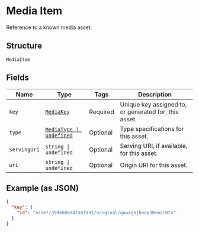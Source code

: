 
# Media Item

Reference to a known media asset.

## Structure

`MediaItem`

## Fields

| Name | Type | Tags | Description |
|  --- | --- | --- | --- |
| `key` | [`MediaKey`](/doc/models/media-key.md) | Required | Unique key assigned to, or generated for, this asset. |
| `type` | [`MediaType \| undefined`](/doc/models/media-type.md) | Optional | Type specifications for this asset. |
| `servingUri` | `string \| undefined` | Optional | Serving URI, if available, for this asset. |
| `uri` | `string \| undefined` | Optional | Origin URI for this asset. |

## Example (as JSON)

```json
{
  "key": {
    "id": "asset/399eb0ed4156fd3f/original/quwxghjbnop30rmzl0tx"
  }
}
```

